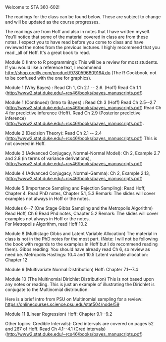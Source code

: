 Welcome to STA 360-602! 

The readings for the class can be found below. These are subject to change and will be updated as the course progresses. 

The readings are from Hoff and also in notes that I have written myself. You'll notice that some of the material covered in class are from these notes. I expect you to have read before you come to class and have reviewed the notes from the previous lectures. I highly recommend that you read _all of Hoff. It's a great book to read. 

Module 0 (Intro to R programming): This will be a review for most students. If you would like a reference text, I recommend
http://shop.oreilly.com/product/9780596809164.do (The R Cookbook, not to be confused with the one for graphics). 

Module 1 (Why Bayes) : Read Ch 1, Ch 2.1 -- 2.6. (Hoff)
Read Ch 1.1 (http://www2.stat.duke.edu/~rcs46/books/bayes_manuscripts.pdf)

Module 1 (Continued) (Intro to Bayes) : Read Ch 3 (Hoff) 
Read Ch 2.5--2.7 (http://www2.stat.duke.edu/~rcs46/books/bayes_manuscripts.pdf)
Read Ch 4 for predictive inference (Hoff). 
Read Ch 2.9 (Posterior predictive inference) (http://www2.stat.duke.edu/~rcs46/books/bayes_manuscripts.pdf). 

Module 2 (Decision Theory): Read Ch 2.1 -- 2.4 (http://www2.stat.duke.edu/~rcs46/books/bayes_manuscripts.pdf)
This is not covered in Hoff. 

Module 3 (Advanced Conjugacy, Normal-Normal Model): Ch 2, Example 2.7 and 2.8 (in terms of variance derivations), (http://www2.stat.duke.edu/~rcs46/books/bayes_manuscripts.pdf)

Module 4 (Advanced Conjugacy, Normal-Gamma): Ch 2, Example 2.13, (http://www2.stat.duke.edu/~rcs46/books/bayes_manuscripts.pdf)

Module 5 (Importance Sampling and Rejection Sampling):
Read Hoff, Chapter 4. 
Read PhD notes, Chapter 5.1, 5.3
Remark: The slides will cover examples not always in Hoff or the notes. 

Modules 6--7 (One Stage Gibbs Sampling and the Metropolis Algorithm)
Read Hoff, Ch 6
Read Phd notes, Chapter 5.2
Remark: The slides will cover examples not always in Hoff or the notes.  
For Metropolis Algorithm, read Hoff 10.2 

Module 8  (Multistage Gibbs and Latent Variable Allocation)
The material in class is not in the PhD notes for the most part. 
(Note: I will not be following the book with regards to the examples in Hoff
but I do recommend reading them). 
Gibbs reading: You should have already read Ch 6, so review as need be. 
Metropolis Hastings: 10.4 and 10.5 
Latent variable allocation: Chapter 12

Module 9 (Multivariate Normal Distribution)
Hoff: Chapter 7.1--7.4

Module 10 (The Multinomial Dirichlet Distribution) 
This is not based upon any notes or reading. This is just an example of illustrating
the Dirichlet is conjugate to the Multinomial distribution. 

Here is a brief intro from PSU on Multinomial sampling for a review: 
https://onlinecourses.science.psu.edu/stat504/node/59

Module 11 (Linear Regression)
Hoff: Chapter 9.1--9.2

Other topics:
Credible Intervals): Cred intervals are covered on pages 52 and 267 of Hoff. 
Read Ch 4.1--4.1 (Cred intervals) (http://www2.stat.duke.edu/~rcs46/books/bayes_manuscripts.pdf)
